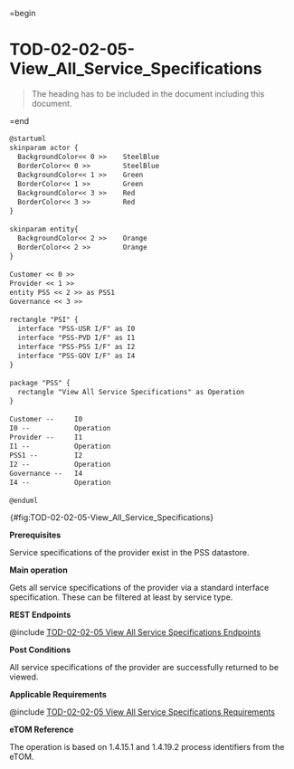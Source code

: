 =begin

# TOD-02-02-05-View_All_Service_Specifications

> The heading has to be included in the document including this document.

=end

```plantuml
@startuml
skinparam actor {
  BackgroundColor<< 0 >> 	SteelBlue
  BorderColor<< 0 >> 		SteelBlue
  BackgroundColor<< 1 >> 	Green
  BorderColor<< 1 >> 		Green
  BackgroundColor<< 3 >> 	Red
  BorderColor<< 3 >> 		Red
}

skinparam entity{
  BackgroundColor<< 2 >> 	Orange
  BorderColor<< 2 >> 		Orange
}

Customer << 0 >>
Provider << 1 >>
entity PSS << 2 >> as PSS1
Governance << 3 >>

rectangle "PSI" {
  interface "PSS-USR I/F" as I0
  interface "PSS-PVD I/F" as I1
  interface "PSS-PSS I/F" as I2
  interface "PSS-GOV I/F" as I4
}

package "PSS" {
  rectangle "View All Service Specifications" as Operation
}

Customer --     I0
I0 --           Operation
Provider --	    I1
I1 --           Operation
PSS1 --         I2
I2 --           Operation
Governance --   I4
I4 --           Operation

@enduml

```

![TOD-02-02-05: View All Service Specifications](../../common/pixel.png){#fig:TOD-02-02-05-View_All_Service_Specifications}

**Prerequisites**

Service specifications of the provider exist in the PSS datastore.

**Main operation**

Gets all service specifications of the provider via a standard interface specification.
These can be filtered at least by service type.

**REST Endpoints**

@include [TOD-02-02-05 View All Service Specifications Endpoints](endpoints/TOD-02-02-05-View_All_Service_Specifications-endpoints.md)

**Post Conditions**

All service specifications of the provider are successfully returned to be viewed.

**Applicable Requirements**

@include [TOD-02-02-05 View All Service Specifications Requirements](requirements/TOD-02-02-05-View_All_Service_Specifications-requirements.md)

**eTOM Reference**

The operation is based on 1.4.15.1 and 1.4.19.2 process identifiers from the eTOM.
